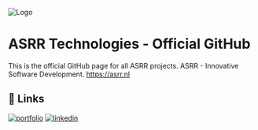 
![Logo](https://asrr.nl/assets/logo/asrr.png)


# ASRR Technologies - Official GitHub

This is the official GitHub page for all ASRR projects. 
ASRR - Innovative Software Development. https://asrr.nl


## 🔗 Links
[![portfolio](https://img.shields.io/badge/Website-000?style=for-the-badge&logo=ko-fi&logoColor=white)](https://asrr.nl/)
[![linkedin](https://img.shields.io/badge/linkedin-0A66C2?style=for-the-badge&logo=linkedin&logoColor=white)](https://www.linkedin.com/company/asrr)


